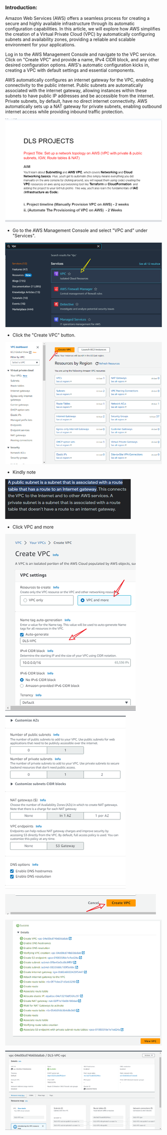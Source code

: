 ### Introduction:

Amazon Web Services (AWS) offers a seamless process for creating a secure and highly available infrastructure through its automatic configuration capabilities. In this article, we will explore how AWS simplifies the creation of a Virtual Private Cloud (VPC) by automatically configuring subnets and availability zones, providing a reliable and scalable environment for your applications.

Log in to the AWS Management Console and navigate to the VPC service.
Click on "Create VPC" and provide a name, IPv4 CIDR block, and any other desired configuration options.
AWS's automatic configuration kicks in, creating a VPC with default settings and essential components.

AWS automatically configures an internet gateway for the VPC, enabling connectivity to the public internet.
Public subnets are automatically associated with the internet gateway, allowing instances within these subnets to have public IP addresses and be accessible from the internet.
Private subnets, by default, have no direct internet connectivity.
AWS automatically sets up a NAT gateway for private subnets, enabling outbound internet access while providing inbound traffic protection.

![task](./images/task.png)

- Go to the AWS Management Console and select "VPC and" under "Services".

![vpc](./images/network-top1vpc.png)

- Click the "Create VPC" button.

![vpc](./images/network-2.png)

- Kindly note

![vpc](./images/public-private%20subnet.png)

- Click VPC and more

![snip](./images/snip-1.png)

![snip](./images/snip-2.png)

![snip](./images/snip-3.png)

![snip](./images/Snip-4.png)

![snip](./images/snip-5created.png)


